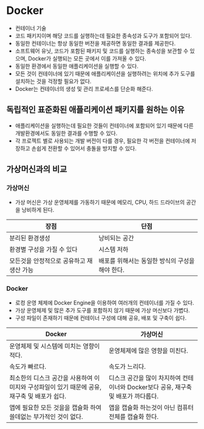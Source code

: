 # Docker

- 컨테이너 기술
- 코드 패키지이며 해당 코드를 실행하는데 필요한 종속성과 도구가 포함되어 있다.
- 동일한 컨테이너는 항상 동일한 버전을 제공하면 동일한 결과를 제공한다.
- 소프트웨어 유닛, 코드가 포함된 패키지 및 코드를 실행하는 종속성을 보관할 수 있으며, Docker가 실행되는 모든 곳에서 이를 가져올 수 있다.
- 동일한 환경에서 동일한 애플리케이션을 실행할 수 있다.
- 모든 것이 컨테이너에 있기 때문에 애플리케이션을 실행하려는 위치에 추가 도구를 설치하는 것을 걱정할 필요가 없다.
- Docker는 컨테이너의 생성 및 관리 프로세스를 단순화 해준다.

## 독립적인 표준화된 애플리케이션 패키지를 원하는 이유

- 애플리케이션을 실행하는데 필요한 것들이 컨테이너에 포함되어 있기 때문에 다른 개발환경에서도 동일한 결과를 수행할 수 있다.
- 각 프로젝트 별로 사용되는 개발 버전이 다를 경우, 필요한 각 버전을 컨테이너에 저장하고 손쉽게 전환할 수 있어서 충돌을 방지할 수 있다.

## 가상머신과의 비교

### 가상머신

- 가상 머신은 가상 운영체제를 가동하기 때문에 메모리, CPU, 하드 드라이브의 공간을 낭비하게 된다.

| 장점                                     | 단점                                            |
| ---------------------------------------- | ----------------------------------------------- |
| 분리된 환경생성                          | 낭비되는 공간                                   |
| 환경별 구성을 가질 수 있다               | 시스템 저하                                     |
| 모든것을 안정적으로 공유하고 재생산 가능 | 배포를 위해서는 동일한 방식의 구성을 해야 한다. |

### Docker

- 로컹 운영 체제에 Docker Engine을 이용하여 여러개의 컨테이너를 가질 수 있다.
- 가상 운영체제 및 많은 추가 도구를 포함하지 않기 때문에 가상 머신보다 가볍다.
- 구성 파일이 존재하기 때문에 컨테이너 구성에 대해 공유, 배포 및 구축이 쉽다.

| Docker                                                                                       | 가상머신                                                                           |
| -------------------------------------------------------------------------------------------- | ---------------------------------------------------------------------------------- |
| 운영체제 및 시스템에 미치는 영향이 적다.                                                     | 운영체제에 많은 영향을 미친다.                                                     |
| 속도가 빠르다.                                                                               | 속도가 느리다.                                                                     |
| 최소한의 디스크 공간을 사용하여 이미지와 구성파일이 있기 때문에 공유, 재구축 및 배포가 쉽다. | 디스크 공간을 많이 차지하여 컨테이너와 Docker보다 공유, 재구축 및 배포가 까다롭다. |
| 앱에 필요한 모든 것을을 캡슐화 하여 쓸데없는 부가적인 것이 없다.                             | 앱을 캡슐화 하는것이 아닌 컴퓨터 전체를 캡슐화 한다.                               |
